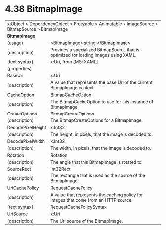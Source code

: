 <html dir="LTR" xmlns:mshelp="http://msdn.microsoft.com/mshelp" xmlns:ddue="http://ddue.schemas.microsoft.com/authoring/2003/5" xmlns:xlink="http://www.w3.org/1999/xlink" xmlns:tool="http://www.microsoft.com/tooltip">

<body>
 <input type="hidden" id="userDataCache" class="userDataStyle">
 <input type="hidden" id="hiddenScrollOffset">
 <img id="dropDownImage" style="display:none; height:0; width:0;" src="../local/drpdown.gif">
 <img id="dropDownHoverImage" style="display:none; height:0; width:0;" src="../local/drpdown_orange.gif">
 <img id="collapseImage" style="display:none; height:0; width:0;" src="../local/collapse.gif">
 <img id="expandImage" style="display:none; height:0; width:0;" src="../local/exp.gif">
 <img id="collapseAllImage" style="display:none; height:0; width:0;" src="../local/collall.gif">
 <img id="expandAllImage" style="display:none; height:0; width:0;" src="../local/expall.gif">
 <img id="copyImage" style="display:none; height:0; width:0;" src="../local/copycode.gif">
 <img id="copyHoverImage" style="display:none; height:0; width:0;" src="../local/copycodeHighlight.gif">
 <div id="header"><h1 class="heading">4.38 BitmapImage</h1></div>

 <div id="mainSection">
 <div id="mainBody">
 <div id="allHistory" class="saveHistory" onsave="saveAll()" onload="loadAll()"></div>
 <p xmlns:wsd="http://wsdev.schemas.microsoft.com/authoring/2008/2" xmlns:msxsl="urn:schemas-microsoft-com:xslt" xmlns:script="urn:script" xmlns:build="urn:build">
 </p>
 <div id="sectionSection0" class="section" name="collapseableSection">
 <content xmlns="http://ddue.schemas.microsoft.com/authoring/2003/5" xmlns:wsd="http://wsdev.schemas.microsoft.com/authoring/2008/2" xmlns:msxsl="urn:schemas-microsoft-com:xslt" xmlns:script="urn:script" xmlns:build="urn:build">
 </content>
 </div>
 <div id="sectionSection1" class="section" name="collapseableSection">
 <content xmlns="http://ddue.schemas.microsoft.com/authoring/2003/5" xmlns:wsd="http://wsdev.schemas.microsoft.com/authoring/2008/2" xmlns:msxsl="urn:schemas-microsoft-com:xslt" xmlns:script="urn:script" xmlns:build="urn:build">
 <table class="ProtocolAuthoredTable" xmlns="">
 <tr><td colspan="2">
<mshelp:link keywords="86913f34-aa06-4c94-9f09-83936a822fd8" tabindex="0">x:Object</mshelp:link> &gt; <mshelp:link keywords="22a604a1-b593-4464-91e4-488285506428" tabindex="0">DependencyObject</mshelp:link> &gt; <mshelp:link keywords="6724267f-782a-4509-a6e9-19f1e3acf436" tabindex="0">Freezable</mshelp:link> &gt; <mshelp:link keywords="4e196363-585f-4026-aad1-79907d6b01af" tabindex="0">Animatable</mshelp:link> &gt; <mshelp:link keywords="23bc57d7-c252-4196-8914-ea89c5c45349" tabindex="0">ImageSource</mshelp:link> &gt; <mshelp:link keywords="8e5c3ab2-b340-4f22-9778-cbcdf6b1f1a8" tabindex="0">BitmapSource</mshelp:link> &gt; <mshelp:link keywords="568e0b3b-72e3-4898-a694-77fda6dfe7ba" tabindex="0">BitmapImage</mshelp:link> </td>
 </tr>
 <tr><td colspan="2">
 <b>
BitmapImage </b>
 </td>
 </tr>
 <tr><td><div class="indent0">(usage)</div></td>
 <td>&lt;BitmapImage&gt; string &lt;/BitmapImage&gt; </td>
 </tr>
 <tr><td><div class="indent0">(description)</div></td>
 <td>Provides a specialized BitmapSource that is optimized for loading images using XAML. </td>
 </tr>
 <tr><td><div class="indent0">[text syntax]</div></td>
 <td>x:Uri, from <mshelp:link keywords="c739134c-a6c1-47ab-ae89-1478438d5020" tabindex="0">[MS-XAML]</mshelp:link> </td>
 </tr>
 <tr><td><div class="indent0">(properties)</div></td>
 <td> </td>
 </tr>
 <tr><td><div class="indent2">BaseUri</div></td>
 <td><mshelp:link keywords="b305ae61-7712-4d1c-9584-f3660e13bfb8" tabindex="0">x:Uri</mshelp:link> </td>
 </tr>
 <tr><td><div class="indent4">(description)</div></td>
 <td>A value that represents the base Uri of the current BitmapImage context. </td>
 </tr>
 <tr><td><div class="indent2">CacheOption</div></td>
 <td><mshelp:link keywords="4dd7ccbb-8998-43c1-b792-a02d0a6b37d1" tabindex="0">BitmapCacheOption</mshelp:link> </td>
 </tr>
 <tr><td><div class="indent4">(description)</div></td>
 <td>The BitmapCacheOption to use for this instance of BitmapImage. </td>
 </tr>
 <tr><td><div class="indent2">CreateOptions</div></td>
 <td><mshelp:link keywords="f1ebd7c9-99b4-43b6-867b-55e2f3987405" tabindex="0">BitmapCreateOptions</mshelp:link> </td>
 </tr>
 <tr><td><div class="indent4">(description)</div></td>
 <td>The BitmapCreateOptions for a BitmapImage. </td>
 </tr>
 <tr><td><div class="indent2">DecodePixelHeight</div></td>
 <td><mshelp:link keywords="5bcc11cc-8a6e-48f4-b938-0b20495e99df" tabindex="0">x:Int32</mshelp:link> </td>
 </tr>
 <tr><td><div class="indent4">(description)</div></td>
 <td>The height, in pixels, that the image is decoded to. </td>
 </tr>
 <tr><td><div class="indent2">DecodePixelWidth</div></td>
 <td><mshelp:link keywords="5bcc11cc-8a6e-48f4-b938-0b20495e99df" tabindex="0">x:Int32</mshelp:link> </td>
 </tr>
 <tr><td><div class="indent4">(description)</div></td>
 <td>The width, in pixels, that the image is decoded to. </td>
 </tr>
 <tr><td><div class="indent2">Rotation</div></td>
 <td><mshelp:link keywords="57a71d0c-bdc3-4390-b1a7-fa0f805fe098" tabindex="0">Rotation</mshelp:link> </td>
 </tr>
 <tr><td><div class="indent4">(description)</div></td>
 <td>The angle that this BitmapImage is rotated to. </td>
 </tr>
 <tr><td><div class="indent2">SourceRect</div></td>
 <td><mshelp:link keywords="a4afaffa-1cff-4e6e-a83e-43dbb380a93a" tabindex="0">Int32Rect</mshelp:link> </td>
 </tr>
 <tr><td><div class="indent4">(description)</div></td>
 <td>The rectangle that is used as the source of the BitmapImage. </td>
 </tr>
 <tr><td><div class="indent2">UriCachePolicy</div></td>
 <td><mshelp:link keywords="4f0c4155-6b86-411b-b556-c95e602d35cf" tabindex="0">RequestCachePolicy</mshelp:link> </td>
 </tr>
 <tr><td><div class="indent4">(description)</div></td>
 <td>A value that represents the caching policy for images that come from an HTTP source. </td>
 </tr>
 <tr><td><div class="indent4">[text syntax]</div></td>
 <td><mshelp:link keywords="bc6dacb7-3053-4109-94d3-3ffb6136f99b" tabindex="0">RequestCachePolicySyntax</mshelp:link> </td>
 </tr>
 <tr><td><div class="indent2">UriSource</div></td>
 <td><mshelp:link keywords="b305ae61-7712-4d1c-9584-f3660e13bfb8" tabindex="0">x:Uri</mshelp:link> </td>
 </tr>
 <tr><td><div class="indent4">(description)</div></td>
 <td>The Uri source of the BitmapImage. </td>
 </tr>
</table>
 </content>
 </div>
 <!--[if gte IE 5]>
 <tool:tip element="languageFilterToolTip" avoidmouse="false"/>
 <![endif]-->
 </div>
 <a name="feedback"></a><span></span>
 </div>
</body></html>

